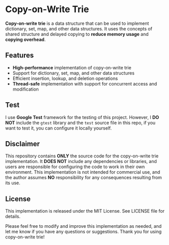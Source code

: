 # Copy-on-Write Trie

**Copy-on-write trie** is a data structure that can be used to implement dictionary, set, map, and other data structures. It uses the concepts of shared structure and delayed copying to **reduce memory usage** and **copying overhead**.

## Features

- **High-performance** implementation of copy-on-write trie
- Support for dictionary, set, map, and other data structures
- Efficient insertion, lookup, and deletion operations
- **Thread-safe** implementation with support for concurrent access and modification

## Test

I use **Google Test** framework for the testing of this project.
However, I **DO NOT** include the `gtest` library and the `test` source file in this repo, if you want to test it, you can configure it locally yourself.

## Disclaimer

This repository contains **ONLY** the source code for the copy-on-write trie implementation. It **DOES NOT** include any dependencies or libraries, and users are responsible for configuring the code to work in their own environment. This implementation is not intended for commercial use, and the author assumes **NO** responsibility for any consequences resulting from its use.

## License

This implementation is released under the MIT License. See LICENSE file for details.

Please feel free to modify and improve this implementation as needed, and let me know if you have any questions or suggestions. Thank you for using copy-on-write trie!
